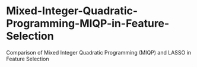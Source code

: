 # Mixed-Integer-Quadratic-Programming-MIQP-in-Feature-Selection
Comparison of Mixed Integer Quadratic Programming (MIQP) and LASSO in Feature Selection
